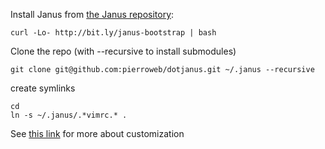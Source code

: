 Install Janus from [the Janus repository][janus-repo]:

    curl -Lo- http://bit.ly/janus-bootstrap | bash

Clone the repo (with --recursive to install submodules)

    git clone git@github.com:pierroweb/dotjanus.git ~/.janus --recursive

create symlinks

    cd
    ln -s ~/.janus/.*vimrc.* .

See [this link][customization] for more about customization


[janus-repo]: https://github.com/carlhuda/janus
[customization]: https://github.com/carlhuda/janus/wiki/Customization
